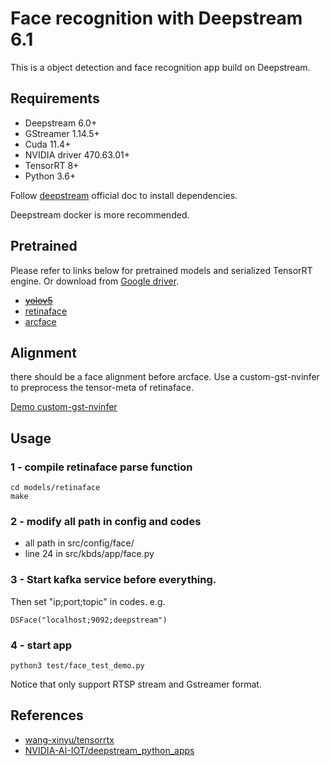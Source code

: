# Face recognition with Deepstream 6.1
This is a object detection and face recognition app build on Deepstream.

## Requirements
+ Deepstream 6.0+
+ GStreamer 1.14.5+
+ Cuda 11.4+
+ NVIDIA driver 470.63.01+
+ TensorRT 8+
+ Python 3.6+

Follow [deepstream](https://docs.nvidia.com/metropolis/deepstream/dev-guide/text/DS_Quickstart.html#dgpu-setup-for-ubuntu) official doc to install dependencies.

Deepstream docker is more recommended.

## Pretrained
Please refer to links below for pretrained models and serialized TensorRT engine. Or download from [Google driver](https://drive.google.com/drive/folders/1HTdIhGrKP7JnKY6n8F95mI7SBnx7-4R3).
+ ~~[yolov5](https://github.com/wang-xinyu/tensorrtx/tree/master/yolov5)~~
+ [retinaface](https://github.com/wang-xinyu/tensorrtx/tree/master/retinaface)
+ [arcface](https://github.com/wang-xinyu/tensorrtx/tree/master/arcface)

## Alignment
there should be a face alignment before arcface. Use a custom-gst-nvinfer to preprocess the tensor-meta of retinaface. 

[Demo custom-gst-nvinfer](https://github.com/zhouyuchong/gst-nvinfer-custom)

## Usage
### 1 - compile retinaface parse function
```
cd models/retinaface
make
```
### 2 - modify all path in config and codes
+ all path in src/config/face/
+ line 24 in src/kbds/app/face.py

### 3 - Start kafka service before everything. 
Then set "ip;port;topic" in codes.
e.g.
```
DSFace("localhost;9092;deepstream")
```
### 4 - start app
```
python3 test/face_test_demo.py
```
Notice that only support RTSP stream and Gstreamer format.


## References
+ [wang-xinyu/tensorrtx](https://github.com/wang-xinyu/tensorrtx)
+ [NVIDIA-AI-IOT/deepstream_python_apps](https://github.com/NVIDIA-AI-IOT/deepstream_python_apps)

